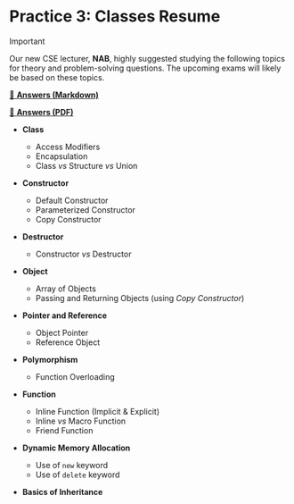# Practice 3: Classes Resume

> [!IMPORTANT]
> Our new CSE lecturer, **NAB**, highly suggested studying the following topics for theory and problem-solving questions. The upcoming exams will likely be based on these topics.

[📌 **Answers (Markdown)**](./solution.md)

[📌 **Answers (PDF)**](./solution.pdf)

-   **Class**

    -   Access Modifiers
    -   Encapsulation
    -   Class _vs_ Structure _vs_ Union

-   **Constructor**

    -   Default Constructor
    -   Parameterized Constructor
    -   Copy Constructor

-   **Destructor**

    -   Constructor _vs_ Destructor

-   **Object**

    -   Array of Objects
    -   Passing and Returning Objects (using _Copy Constructor_)

-   **Pointer and Reference**

    -   Object Pointer
    -   Reference Object

-   **Polymorphism**

    -   Function Overloading

-   **Function**

    -   Inline Function (Implicit & Explicit)
    -   Inline _vs_ Macro Function
    -   Friend Function

-   **Dynamic Memory Allocation**

    -   Use of `new` keyword
    -   Use of `delete` keyword

-   **Basics of Inheritance**
